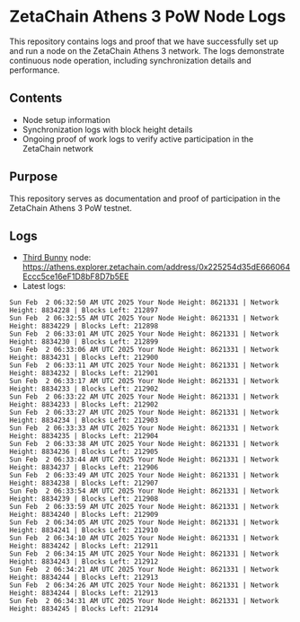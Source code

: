 # ZetaChain Athens 3 PoW Node Logs
This repository contains logs and proof that we have successfully set up and run a node on the ZetaChain Athens 3 network. The logs demonstrate continuous node operation, including synchronization details and performance.

## Contents
- Node setup information
- Synchronization logs with block height details
- Ongoing proof of work logs to verify active participation in the ZetaChain network

## Purpose
This repository serves as documentation and proof of participation in the ZetaChain Athens 3 PoW testnet.

## Logs

- [Third Bunny](https://thirdbunny.xyz/) node: https://athens.explorer.zetachain.com/address/0x225254d35dE666064Eccc5ce16eF1D8bF8D7b5EE
- Latest logs:
```
Sun Feb  2 06:32:50 AM UTC 2025 Your Node Height: 8621331 | Network Height: 8834228 | Blocks Left: 212897
Sun Feb  2 06:32:55 AM UTC 2025 Your Node Height: 8621331 | Network Height: 8834229 | Blocks Left: 212898
Sun Feb  2 06:33:01 AM UTC 2025 Your Node Height: 8621331 | Network Height: 8834230 | Blocks Left: 212899
Sun Feb  2 06:33:06 AM UTC 2025 Your Node Height: 8621331 | Network Height: 8834231 | Blocks Left: 212900
Sun Feb  2 06:33:11 AM UTC 2025 Your Node Height: 8621331 | Network Height: 8834232 | Blocks Left: 212901
Sun Feb  2 06:33:17 AM UTC 2025 Your Node Height: 8621331 | Network Height: 8834233 | Blocks Left: 212902
Sun Feb  2 06:33:22 AM UTC 2025 Your Node Height: 8621331 | Network Height: 8834233 | Blocks Left: 212902
Sun Feb  2 06:33:27 AM UTC 2025 Your Node Height: 8621331 | Network Height: 8834234 | Blocks Left: 212903
Sun Feb  2 06:33:33 AM UTC 2025 Your Node Height: 8621331 | Network Height: 8834235 | Blocks Left: 212904
Sun Feb  2 06:33:38 AM UTC 2025 Your Node Height: 8621331 | Network Height: 8834236 | Blocks Left: 212905
Sun Feb  2 06:33:44 AM UTC 2025 Your Node Height: 8621331 | Network Height: 8834237 | Blocks Left: 212906
Sun Feb  2 06:33:49 AM UTC 2025 Your Node Height: 8621331 | Network Height: 8834238 | Blocks Left: 212907
Sun Feb  2 06:33:54 AM UTC 2025 Your Node Height: 8621331 | Network Height: 8834239 | Blocks Left: 212908
Sun Feb  2 06:33:59 AM UTC 2025 Your Node Height: 8621331 | Network Height: 8834240 | Blocks Left: 212909
Sun Feb  2 06:34:05 AM UTC 2025 Your Node Height: 8621331 | Network Height: 8834241 | Blocks Left: 212910
Sun Feb  2 06:34:10 AM UTC 2025 Your Node Height: 8621331 | Network Height: 8834242 | Blocks Left: 212911
Sun Feb  2 06:34:15 AM UTC 2025 Your Node Height: 8621331 | Network Height: 8834243 | Blocks Left: 212912
Sun Feb  2 06:34:21 AM UTC 2025 Your Node Height: 8621331 | Network Height: 8834244 | Blocks Left: 212913
Sun Feb  2 06:34:26 AM UTC 2025 Your Node Height: 8621331 | Network Height: 8834244 | Blocks Left: 212913
Sun Feb  2 06:34:31 AM UTC 2025 Your Node Height: 8621331 | Network Height: 8834245 | Blocks Left: 212914
```
